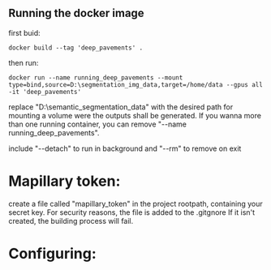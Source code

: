 ## Running the docker image

first buid:

    docker build --tag 'deep_pavements' .

then run:

    docker run --name running_deep_pavements --mount type=bind,source=D:\segmentation_img_data,target=/home/data --gpus all -it 'deep_pavements' 

replace "D:\semantic_segmentation_data" with the desired path for mounting a volume were the outputs shall be generated. If you wanna more than one running container, you can remove "--name running_deep_pavements". 

include "--detach" to run in background and "--rm" to remove on exit

# Mapillary token:

create a file called "mapillary_token" in the project rootpath, containing your secret key.
For security reasons, the file is added to the .gitgnore
If it isn't created, the building process will fail. 

# Configuring:

